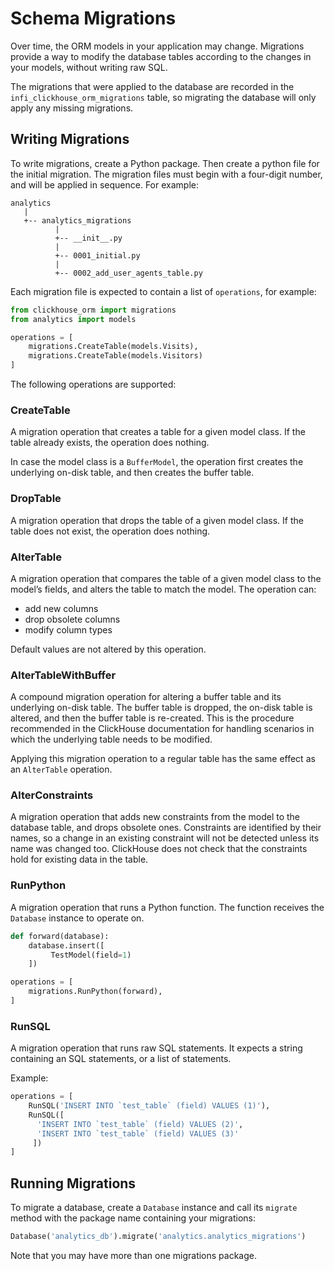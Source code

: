 Schema Migrations
=================

Over time, the ORM models in your application may change. Migrations provide a way to modify the database tables according to the changes in your models, without writing raw SQL.

The migrations that were applied to the database are recorded in the `infi_clickhouse_orm_migrations` table, so migrating the database will only apply any missing migrations.

Writing Migrations
------------------

To write migrations, create a Python package. Then create a python file for the initial migration. The migration files must begin with a four-digit number, and will be applied in sequence. For example:

    analytics
       |
       +-- analytics_migrations
              |
              +-- __init__.py
              |
              +-- 0001_initial.py
              |
              +-- 0002_add_user_agents_table.py

Each migration file is expected to contain a list of `operations`, for example:

```python
from clickhouse_orm import migrations
from analytics import models

operations = [
    migrations.CreateTable(models.Visits),
    migrations.CreateTable(models.Visitors)
]
```

The following operations are supported:


### CreateTable

A migration operation that creates a table for a given model class. If the table already exists, the operation does nothing.

In case the model class is a `BufferModel`, the operation first creates the underlying on-disk table, and then creates the buffer table.


### DropTable

A migration operation that drops the table of a given model class. If the table does not exist, the operation does nothing.


### AlterTable

A migration operation that compares the table of a given model class to the model’s fields, and alters the table to match the model. The operation can:

-   add new columns
-   drop obsolete columns
-   modify column types

Default values are not altered by this operation.


### AlterTableWithBuffer

A compound migration operation for altering a buffer table and its underlying on-disk table. The buffer table is dropped, the on-disk table is altered, and then the buffer table is re-created. This is the procedure recommended in the ClickHouse documentation for handling scenarios in which the underlying table needs to be modified.

Applying this migration operation to a regular table has the same effect as an `AlterTable` operation.


### AlterConstraints

A migration operation that adds new constraints from the model to the database table, and drops obsolete ones. Constraints are identified by their names, so a change in an existing constraint will not be detected unless its name was changed too. ClickHouse does not check that the constraints hold for existing data in the table.


### RunPython

A migration operation that runs a Python function. The function receives the `Database` instance to operate on.

```python
def forward(database):
    database.insert([
         TestModel(field=1)
    ])

operations = [
    migrations.RunPython(forward),
]
```


### RunSQL

A migration operation that runs raw SQL statements. It expects a string containing an SQL statements, or a list of statements.

Example:

```python
operations = [
    RunSQL('INSERT INTO `test_table` (field) VALUES (1)'),
    RunSQL([
      'INSERT INTO `test_table` (field) VALUES (2)',
      'INSERT INTO `test_table` (field) VALUES (3)'
     ])
]
```


Running Migrations
------------------

To migrate a database, create a `Database` instance and call its `migrate` method with the package name containing your migrations:

```python
Database('analytics_db').migrate('analytics.analytics_migrations')
```

Note that you may have more than one migrations package.
